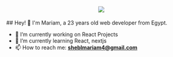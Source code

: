 <h1 align="center">
  <a href="https://git.io/typing-svg">
    <img src="https://readme-typing-svg.herokuapp.com/?lines=Hello,+There!+👋;This+is+Mariam+Shebl....;Nice+to+meet+you!&center=true&size=30">
  </a>
</h1>
## Hey! 👋
I'm Mariam, a 23 years old web developer from Egypt.

- 🔭 I’m currently working on  React Projects
- 🌱 I’m currently learning  React, nextjs
- 📫 How to reach me: **sheblmariam4@gmail.com**



